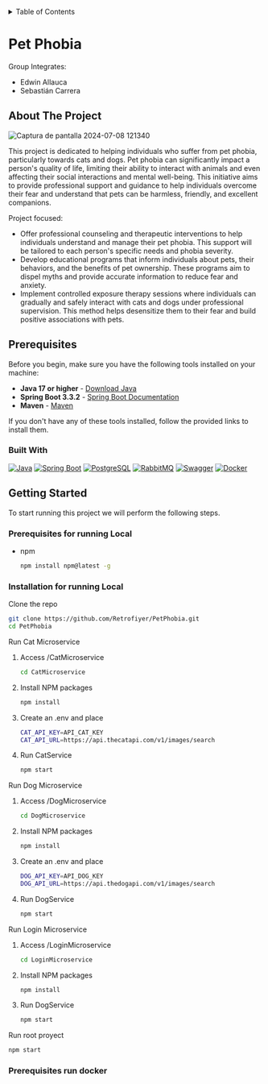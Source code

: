 <a id="readme-top"></a>

<!-- TABLE OF CONTENTS -->
<details>
  <summary>Table of Contents</summary>
  <ol>
    <li>
      <a href="#about-the-project">About The Project</a>
      <ul>
        <li><a href="#built-with">Built With</a></li>
      </ul>
    </li>
    <li>
      <a href="#getting-started">Getting Started</a>
      <ul>
        <li><a href="#prerequisites">Prerequisites</a></li>
        <li><a href="#installation">Installation</a></li>
      </ul>
    </li>
  </ol>
</details>

<div>
    <h1>Pet Phobia</h1>
    <p>Group Integrates:</p>
    <ul>
        <li>Edwin Allauca</li>
        <li>Sebastián Carrera</li>
    </ul>
</div>

## About The Project

![Captura de pantalla 2024-07-08 121340](https://github.com/Retrofiyer/PetPhobia/assets/90810854/ad978a6d-714c-4fc1-a009-8467cc6199f6)

This project is dedicated to helping individuals who suffer from pet phobia, particularly towards cats and dogs. Pet phobia can significantly impact a person's quality of life, limiting their ability to interact with animals and even affecting their social interactions and mental well-being. This initiative aims to provide professional support and guidance to help individuals overcome their fear and understand that pets can be harmless, friendly, and excellent companions.

Project focused:
* Offer professional counseling and therapeutic interventions to help individuals understand and manage their pet phobia. This support will be tailored to each person's specific needs and phobia severity.
* Develop educational programs that inform individuals about pets, their behaviors, and the benefits of pet ownership. These programs aim to dispel myths and provide accurate information to reduce fear and anxiety.
* Implement controlled exposure therapy sessions where individuals can gradually and safely interact with cats and dogs under professional supervision. This method helps desensitize them to their fear and build positive associations with pets.

## Prerequisites

Before you begin, make sure you have the following tools installed on your machine:

- **Java 17 or higher** - [Download Java](https://www.oracle.com/java/technologies/javase-downloads.html)
- **Spring Boot 3.3.2** - [Spring Boot Documentation](https://spring.io/projects/spring-boot)
- **Maven** - [Maven](https://maven.apache.org/install.html)

If you don't have any of these tools installed, follow the provided links to install them.


### Built With

[![Java][java.com]][java-url]
[![Spring Boot][springboot.com]][springboot-url]
[![PostgreSQL][postgresql.com]][postgresql-url]
[![RabbitMQ][rabbitmq.com]][rabbitmq-url]
[![Swagger][swagger.com]][swagger-url]
[![Docker][docker.com]][docker-url]

<!-- GETTING STARTED -->
## Getting Started

To start running this project we will perform the following steps.

### Prerequisites for running Local

* npm
  ```sh
  npm install npm@latest -g
  ```
### Installation for running Local

Clone the repo
   ```sh
   git clone https://github.com/Retrofiyer/PetPhobia.git
   cd PetPhobia
   ```
Run Cat Microservice
1. Access /CatMicroservice
   ```sh
   cd CatMicroservice
   ```
3. Install NPM packages
   ```sh
   npm install
   ```
4. Create an .env and place
    ```sh
   CAT_API_KEY=API_CAT_KEY
   CAT_API_URL=https://api.thecatapi.com/v1/images/search
   ```
5. Run CatService
   ```sh
   npm start
   ```

Run Dog Microservice
1. Access /DogMicroservice
   ```sh
   cd DogMicroservice
   ```
3. Install NPM packages
   ```sh
   npm install
   ```
4. Create an .env and place
    ```sh
   DOG_API_KEY=API_DOG_KEY
   DOG_API_URL=https://api.thedogapi.com/v1/images/search
   ```
5. Run DogService
   ```sh
   npm start
   ```

Run Login Microservice

1. Access /LoginMicroservice
   ```sh
   cd LoginMicroservice
   ```
3. Install NPM packages
   ```sh
   npm install
   ```
4. Run DogService
   ```sh
   npm start
   ```

Run root proyect
   ```sh
   npm start
   ```

### Prerequisites run docker

<!-- LINKS & IMAGES -->

[docker.com]: https://img.shields.io/badge/Docker-black?style=for-the-badge&logo=docker&logoColor=white
[docker-url]: https://www.docker.com/
[springboot.com]: https://img.shields.io/badge/SpringBoot-black?style=for-the-badge&logo=springboot&logoColor=white
[springboot-url]: https://spring.io/projects/spring-boot
[java.com]: https://img.shields.io/badge/Java-black?style=for-the-badge&logo=java&logoColor=white
[java-url]: https://www.oracle.com/java/
[rabbitmq.com]: https://img.shields.io/badge/RabbitMQ-black?style=for-the-badge&logo=rabbitmq&logoColor=white
[rabbitmq-url]: https://www.rabbitmq.com/
[swagger.com]: https://img.shields.io/badge/Swagger-black?style=for-the-badge&logo=swagger&logoColor=white
[swagger-url]: https://swagger.io/
[postgresql.com]: https://img.shields.io/badge/PostgreSQL-black?style=for-the-badge&logo=postgresql&logoColor=white
[postgresql-url]: https://www.postgresql.org/


